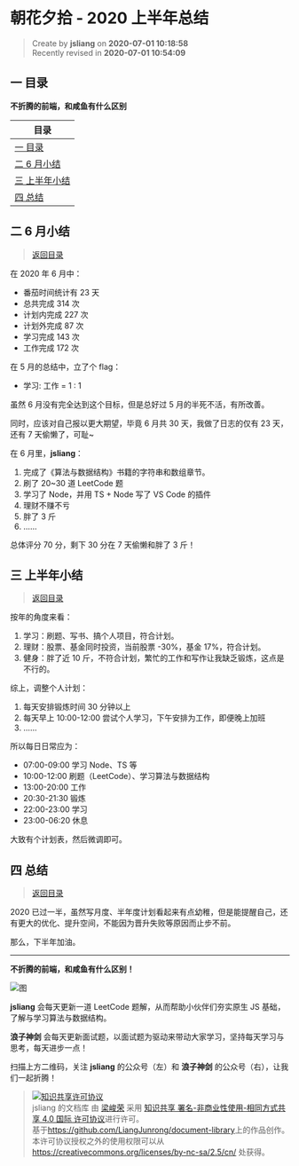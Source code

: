 朝花夕拾 - 2020 上半年总结
===

> Create by **jsliang** on **2020-07-01 10:18:58**  
> Recently revised in **2020-07-01 10:54:09**  

## <a name="chapter-one" id="chapter-one"></a>一 目录

**不折腾的前端，和咸鱼有什么区别**

| 目录 |
| --- |
| [一 目录](#chapter-one) |
| <a name="catalog-chapter-two" id="catalog-chapter-two"></a>[二 6 月小结](#chapter-two) |
| <a name="catalog-chapter-three" id="catalog-chapter-three"></a>[三 上半年小结](#chapter-three) |
| <a name="catalog-chapter-four" id="catalog-chapter-four"></a>[四 总结](#chapter-four) |

## <a name="chapter-two" id="chapter-two"></a>二 6 月小结

> [返回目录](#chapter-one)

在 2020 年 6 月中：

* 番茄时间统计有 23 天
* 总共完成 314 次
* 计划内完成 227 次
* 计划外完成 87 次
* 学习完成 143 次
* 工作完成 172 次

在 5 月的总结中，立了个 flag：

* 学习: 工作 = 1 : 1

虽然 6 月没有完全达到这个目标，但是总好过 5 月的半死不活，有所改善。

同时，应该对自己报以更大期望，毕竟 6 月共 30 天，我做了日志的仅有 23 天，还有 7 天偷懒了，可耻~

在 6 月里，**jsliang**：

1. 完成了《算法与数据结构》书籍的字符串和数组章节。
2. 刷了 20~30 道 LeetCode 题
3. 学习了 Node，并用 TS + Node 写了 VS Code 的插件
4. 理财不赚不亏
5. 胖了 3 斤
6. ……

总体评分 70 分，剩下 30 分在 7 天偷懒和胖了 3 斤！

## <a name="chapter-three" id="chapter-three"></a>三 上半年小结

> [返回目录](#chapter-one)

按年的角度来看：

1. 学习：刷题、写书、搞个人项目，符合计划。
2. 理财：股票、基金同时投资，当前股票 -30%，基金 17%，符合计划。
3. 健身：胖了近 10 斤，不符合计划，繁忙的工作和写作让我缺乏锻炼，这点是不行的。

综上，调整个人计划：

1. 每天安排锻炼时间 30 分钟以上
2. 每天早上 10:00-12:00 尝试个人学习，下午安排为工作，即便晚上加班
3. ……

所以每日日常应为：

* 07:00-09:00 学习 Node、TS 等
* 10:00-12:00 刷题（LeetCode）、学习算法与数据结构
* 13:00-20:00 工作
* 20:30-21:30 锻炼
* 22:00-23:00 学习
* 23:00-06:20 休息

大致有个计划表，然后微调即可。

## <a name="chapter-four" id="chapter-four"></a>四 总结

> [返回目录](#chapter-one)

2020 已过一半，虽然写月度、半年度计划看起来有点幼稚，但是能提醒自己，还有更大的优化、提升空间，不能因为晋升失败等原因而止步不前。

那么，下半年加油。

---

**不折腾的前端，和咸鱼有什么区别！**

![图](https://github.com/LiangJunrong/document-library/blob/master/public-repertory/img/z-index-small.png?raw=true)

**jsliang** 会每天更新一道 LeetCode 题解，从而帮助小伙伴们夯实原生 JS 基础，了解与学习算法与数据结构。

**浪子神剑** 会每天更新面试题，以面试题为驱动来带动大家学习，坚持每天学习与思考，每天进步一点！

扫描上方二维码，关注 **jsliang** 的公众号（左）和 **浪子神剑** 的公众号（右），让我们一起折腾！

> <a rel="license" href="http://creativecommons.org/licenses/by-nc-sa/4.0/"><img alt="知识共享许可协议" style="border-width:0" src="https://i.creativecommons.org/l/by-nc-sa/4.0/88x31.png" /></a><br /><span xmlns:dct="http://purl.org/dc/terms/" property="dct:title">jsliang 的文档库</span> 由 <a xmlns:cc="http://creativecommons.org/ns#" href="https://github.com/LiangJunrong/document-library" property="cc:attributionName" rel="cc:attributionURL">梁峻荣</a> 采用 <a rel="license" href="http://creativecommons.org/licenses/by-nc-sa/4.0/">知识共享 署名-非商业性使用-相同方式共享 4.0 国际 许可协议</a>进行许可。<br />基于<a xmlns:dct="http://purl.org/dc/terms/" href="https://github.com/LiangJunrong/document-library" rel="dct:source">https://github.com/LiangJunrong/document-library</a>上的作品创作。<br />本许可协议授权之外的使用权限可以从 <a xmlns:cc="http://creativecommons.org/ns#" href="https://creativecommons.org/licenses/by-nc-sa/2.5/cn/" rel="cc:morePermissions">https://creativecommons.org/licenses/by-nc-sa/2.5/cn/</a> 处获得。